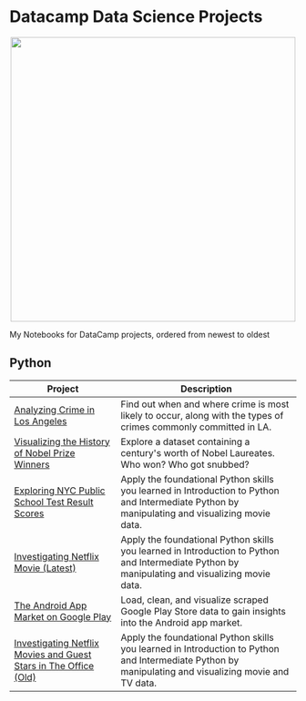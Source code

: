 # Datacamp Data Science Projects

<p align="center" width="100%">
  <img src = https://res.cloudinary.com/dyd911kmh/image/upload/f_auto,q_auto:best/v1603223608/DC_New_mugdv8.png width = "500">
</p>

My Notebooks for DataCamp projects, ordered from newest to oldest

Python
---

| Project | Description   |
| --- |---|
| [Analyzing Crime in Los Angeles](https://app.datacamp.com/workspace/w/65f34fee-f186-44d4-b908-c51b1440c1b3/edit ) |Find out when and where crime is most likely to occur, along with the types of crimes commonly committed in LA.|
| [Visualizing the History of Nobel Prize Winners](https://app.datacamp.com/workspace/w/4033f679-311c-42eb-b824-19c3ac2bea5e/edit) |Explore a dataset containing a century's worth of Nobel Laureates. Who won? Who got snubbed?|
| [Exploring NYC Public School Test Result Scores](https://app.datacamp.com/workspace/w/e522e199-4ae1-48cb-b758-93692c44fec4/edit) |Apply the foundational Python skills you learned in Introduction to Python and Intermediate Python by manipulating and visualizing movie data. |
| [Investigating Netflix Movie (Latest)](https://app.datacamp.com/workspace/w/6c8bcd86-52e0-4d70-a40d-2f2d3ba250ba/edit) |Apply the foundational Python skills you learned in Introduction to Python and Intermediate Python by manipulating and visualizing movie data. |
| [The Android App Market on Google Play](https://app.datacamp.com/workspace/w/502f126e-e729-4b5d-91b6-f43fd5acff6d/edit) | Load, clean, and visualize scraped Google Play Store data to gain insights into the Android app market.
| [Investigating Netflix Movies and Guest Stars in The Office (Old)](https://app.datacamp.com/workspace/w/5eb8dac0-557e-420e-89c9-262951311150/edit) | Apply the foundational Python skills you learned in Introduction to Python and Intermediate Python by manipulating and visualizing movie and TV data. |
 





